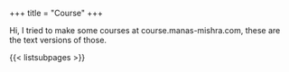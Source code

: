 +++
title = "Course"
+++

Hi, I tried to make some courses at course.manas-mishra.com, these are the text versions of those.

{{< listsubpages >}}